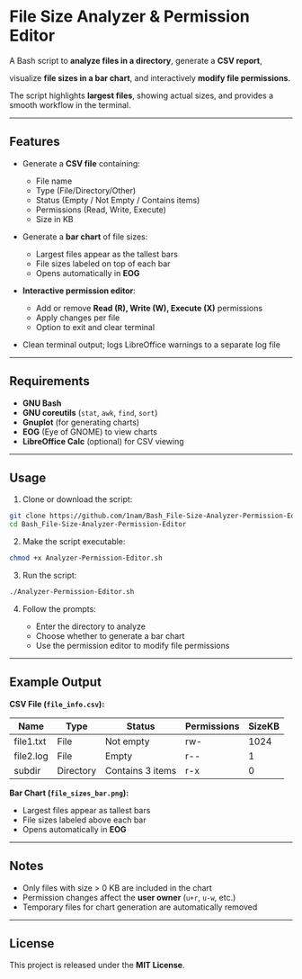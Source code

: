 # File Size Analyzer & Permission Editor

A Bash script to **analyze files in a directory**, generate a **CSV report**, 

visualize **file sizes in a bar chart**, and interactively **modify file permissions**.

The script highlights **largest files**, showing actual sizes, and provides a smooth workflow in the terminal.

---

## Features

* Generate a **CSV file** containing:

  * File name
  * Type (File/Directory/Other)
  * Status (Empty / Not Empty / Contains items)
  * Permissions (Read, Write, Execute)
  * Size in KB

* Generate a **bar chart** of file sizes:

  * Largest files appear as the tallest bars
  * File sizes labeled on top of each bar
  * Opens automatically in **EOG**

* **Interactive permission editor**:

  * Add or remove **Read (R), Write (W), Execute (X)** permissions
  * Apply changes per file
  * Option to exit and clear terminal

* Clean terminal output; logs LibreOffice warnings to a separate log file

---

## Requirements

* **GNU Bash**
* **GNU coreutils** (`stat`, `awk`, `find`, `sort`)
* **Gnuplot** (for generating charts)
* **EOG** (Eye of GNOME) to view charts
* **LibreOffice Calc** (optional) for CSV viewing

---

## Usage

1. Clone or download the script:

```bash
git clone https://github.com/1nam/Bash_File-Size-Analyzer-Permission-Editor/tree/main
cd Bash_File-Size-Analyzer-Permission-Editor
```

2. Make the script executable:

```bash
chmod +x Analyzer-Permission-Editor.sh
```

3. Run the script:

```bash
./Analyzer-Permission-Editor.sh
```

4. Follow the prompts:

   * Enter the directory to analyze
   * Choose whether to generate a bar chart
   * Use the permission editor to modify file permissions

---

## Example Output

**CSV File (`file_info.csv`):**

| Name      | Type      | Status           | Permissions | SizeKB |
| --------- | --------- | ---------------- | ----------- | ------ |
| file1.txt | File      | Not empty        | rw-         | 1024   |
| file2.log | File      | Empty            | r--         | 1      |
| subdir    | Directory | Contains 3 items | r-x         | 0      |

**Bar Chart (`file_sizes_bar.png`):**

* Largest files appear as tallest bars
* File sizes labeled above each bar
* Opens automatically in **EOG**

---

## Notes

* Only files with size > 0 KB are included in the chart
* Permission changes affect the **user owner** (`u+r`, `u-w`, etc.)
* Temporary files for chart generation are automatically removed

---

## License

This project is released under the **MIT License**.
